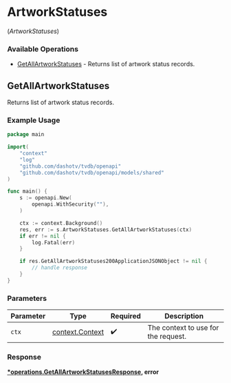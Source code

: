 # ArtworkStatuses
(*ArtworkStatuses*)

### Available Operations

* [GetAllArtworkStatuses](#getallartworkstatuses) - Returns list of artwork status records.

## GetAllArtworkStatuses

Returns list of artwork status records.

### Example Usage

```go
package main

import(
	"context"
	"log"
	"github.com/dashotv/tvdb/openapi"
	"github.com/dashotv/tvdb/openapi/models/shared"
)

func main() {
    s := openapi.New(
        openapi.WithSecurity(""),
    )

    ctx := context.Background()
    res, err := s.ArtworkStatuses.GetAllArtworkStatuses(ctx)
    if err != nil {
        log.Fatal(err)
    }

    if res.GetAllArtworkStatuses200ApplicationJSONObject != nil {
        // handle response
    }
}
```

### Parameters

| Parameter                                             | Type                                                  | Required                                              | Description                                           |
| ----------------------------------------------------- | ----------------------------------------------------- | ----------------------------------------------------- | ----------------------------------------------------- |
| `ctx`                                                 | [context.Context](https://pkg.go.dev/context#Context) | :heavy_check_mark:                                    | The context to use for the request.                   |


### Response

**[*operations.GetAllArtworkStatusesResponse](../../models/operations/getallartworkstatusesresponse.md), error**


